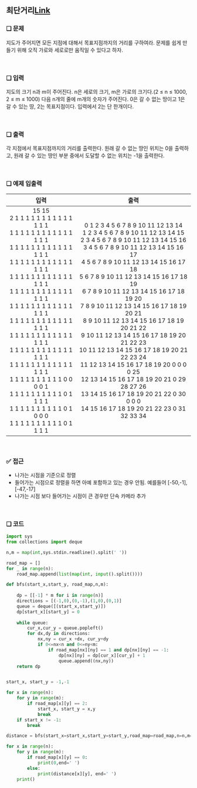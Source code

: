 ## 최단거리[Link](https://www.acmicpc.net/problem/14940)

### ❑ 문제
지도가 주어지면 모든 지점에 대해서 목표지점까지의 거리를 구하여라.
문제를 쉽게 만들기 위해 오직 가로와 세로로만 움직일 수 있다고 하자.

<br>

### ❑ 입력
지도의 크기 n과 m이 주어진다. n은 세로의 크기, m은 가로의 크기다.(2 ≤ n ≤ 1000, 2 ≤ m ≤ 1000)
다음 n개의 줄에 m개의 숫자가 주어진다. 0은 갈 수 없는 땅이고 1은 갈 수 있는 땅, 2는 목표지점이다. 입력에서 2는 단 한개이다.

<br>

### ❑ 출력
각 지점에서 목표지점까지의 거리를 출력한다. 원래 갈 수 없는 땅인 위치는 0을 출력하고, 원래 갈 수 있는 땅인 부분 중에서 도달할 수 없는 위치는 -1을 출력한다.

<br>

### ❑ 예제 입출력
| 입력 | 출력 |
|:-----------------:|:------------:|
|15 15<br>2 1 1 1 1 1 1 1 1 1 1 1 1 1 1<br>1 1 1 1 1 1 1 1 1 1 1 1 1 1 1<br>1 1 1 1 1 1 1 1 1 1 1 1 1 1 1<br>1 1 1 1 1 1 1 1 1 1 1 1 1 1 1<br>1 1 1 1 1 1 1 1 1 1 1 1 1 1 1<br>1 1 1 1 1 1 1 1 1 1 1 1 1 1 1<br>1 1 1 1 1 1 1 1 1 1 1 1 1 1 1<br>1 1 1 1 1 1 1 1 1 1 1 1 1 1 1<br>1 1 1 1 1 1 1 1 1 1 1 1 1 1 1<br>1 1 1 1 1 1 1 1 1 1 1 1 1 1 1<br>1 1 1 1 1 1 1 1 1 1 1 1 1 1 1<br>1 1 1 1 1 1 1 1 1 1 0 0 0 0 1<br>1 1 1 1 1 1 1 1 1 1 0 1 1 1 1<br>1 1 1 1 1 1 1 1 1 1 0 1 0 0 0<br>1 1 1 1 1 1 1 1 1 1 0 1 1 1 1|0 1 2 3 4 5 6 7 8 9 10 11 12 13 14<br>1 2 3 4 5 6 7 8 9 10 11 12 13 14 15<br>2 3 4 5 6 7 8 9 10 11 12 13 14 15 16<br>3 4 5 6 7 8 9 10 11 12 13 14 15 16 17<br>4 5 6 7 8 9 10 11 12 13 14 15 16 17 18<br>5 6 7 8 9 10 11 12 13 14 15 16 17 18 19<br>6 7 8 9 10 11 12 13 14 15 16 17 18 19 20<br>7 8 9 10 11 12 13 14 15 16 17 18 19 20 21<br>8 9 10 11 12 13 14 15 16 17 18 19 20 21 22<br>9 10 11 12 13 14 15 16 17 18 19 20 21 22 23<br>10 11 12 13 14 15 16 17 18 19 20 21 22 23 24<br>11 12 13 14 15 16 17 18 19 20 0 0 0 0 25<br>12 13 14 15 16 17 18 19 20 21 0 29 28 27 26<br>13 14 15 16 17 18 19 20 21 22 0 30 0 0 0<br>14 15 16 17 18 19 20 21 22 23 0 31 32 33 34|

<br>

### ✅ 접근
- 나가는 시점을 기준으로 정렬
- 들어가는 시점으로 정렬을 하면 아예 포함하고 있는 경우 안됨. 예를들어 [-50,-1],[-47,-17] 
- 나가는 시점 보다 들어가는 시점이 큰 경우만 단속 카메라 추가

<br>

### ❑ 코드

```Python
import sys
from collections import deque

n,m = map(int,sys.stdin.readline().split(' '))

road_map = []
for _ in range(n):
    road_map.append(list(map(int, input().split())))

def bfs(start_x,start_y, road_map,n,m):
    
    dp = [[-1] * m for i in range(n)]
    directions = [(-1,0),(0,-1),(1,0),(0,1)]
    queue = deque([(start_x,start_y)])
    dp[start_x][start_y] = 0
    
    while queue:
        cur_x,cur_y = queue.popleft()
        for dx,dy in directions:
            nx,ny = cur_x +dx, cur_y+dy
            if 0<=nx<n and 0<=ny<m:
                if road_map[nx][ny] == 1 and dp[nx][ny] == -1:
                    dp[nx][ny] = dp[cur_x][cur_y] + 1
                    queue.append((nx,ny))
    return dp


start_x, start_y = -1,-1

for x in range(n):
    for y in range(m):
        if road_map[x][y] == 2:
            start_x, start_y = x,y
            break
    if start_x != -1:
        break

distance = bfs(start_x=start_x,start_y=start_y,road_map=road_map,n=n,m=m)

for x in range(n):
    for y in range(m):
        if road_map[x][y] == 0:
            print(0,end=' ')
        else:
            print(distance[x][y], end=' ')
    print()

```